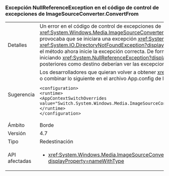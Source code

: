 ### <a name="nullreferenceexception-in-exception-handling-code-from-imagesourceconverterconvertfrom"></a>Excepción NullReferenceException en el código de control de excepciones de ImageSourceConverter.ConvertFrom

|   |   |
|---|---|
|Detalles|Un error en el código de control de excepciones de <xref:System.Windows.Media.ImageSourceConverter.ConvertFrom(System.ComponentModel.ITypeDescriptorContext,System.Globalization.CultureInfo,System.Object)> provocaba que se iniciara una excepción <xref:System.NullReferenceException?displayProperty=name> incorrecta en lugar de la excepción prevista (por ejemplo, <xref:System.IO.DirectoryNotFoundException?displayProperty=name>, <xref:System.IO.FileNotFoundException?displayProperty=name>), este cambio corrige el error para que el método ahora inicie la excepción correcta. De forma predeterminada, todas las aplicaciones destinadas a .NET Framework 4.6.2 y versiones posteriores seguirán iniciando <xref:System.NullReferenceException?displayProperty=name> con fines de compatibilidad, los desarrolladores que elijan .NET Framework 4.7 y versiones posteriores como destino deberían ver las excepciones correctas.// Si procede, reemplace el espacio con una "x".|
|Sugerencia|Los desarrolladores que quieran volver a obtener <xref:System.NullReferenceException?displayProperty=name> cuando el destino sea .NET Framework 4.7, pueden agregar o combinar lo siguiente en el archivo App.config de la aplicación:<pre><code class="language-xml">&lt;configuration&gt;&#13;&#10;&lt;runtime&gt;&#13;&#10;&lt;AppContextSwitchOverrides value=&quot;Switch.System.Windows.Media.ImageSourceConverter.OverrideExceptionWithNullReferenceException=true&quot;/&gt;&#13;&#10;&lt;/runtime&gt;&#13;&#10;&lt;/configuration&gt;&#13;&#10;</code></pre>|
|Ámbito|Borde|
|Versión|4.7|
|Tipo|Redestinación|
|API afectadas|<ul><li><xref:System.Windows.Media.ImageSourceConverter.ConvertFrom(System.ComponentModel.ITypeDescriptorContext,System.Globalization.CultureInfo,System.Object)?displayProperty=nameWithType></li></ul>|

